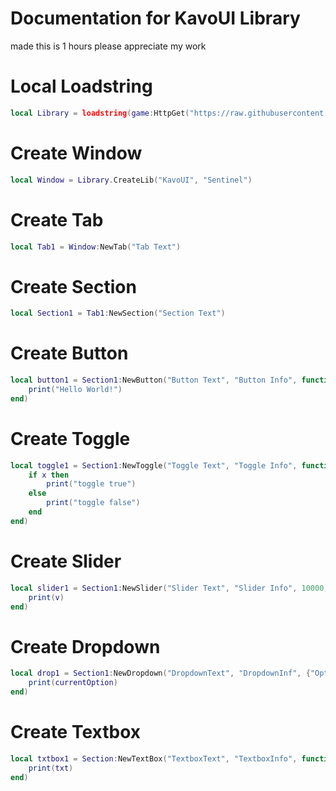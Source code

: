 # Documentation for KavoUI Library
made this is 1 hours please appreciate my work
# Local Loadstring
```lua
local Library = loadstring(game:HttpGet("https://raw.githubusercontent.com/xHeptc/Kavo-UI-Library/main/source.lua"))()
```
# Create Window
```lua
local Window = Library.CreateLib("KavoUI", "Sentinel")
```
# Create Tab
```lua
local Tab1 = Window:NewTab("Tab Text")
```
# Create Section
```lua
local Section1 = Tab1:NewSection("Section Text")
```
# Create Button
```lua
local button1 = Section1:NewButton("Button Text", "Button Info", function()
    print("Hello World!")
end)
```
# Create Toggle
```lua
local toggle1 = Section1:NewToggle("Toggle Text", "Toggle Info", function(x)
    if x then
        print("toggle true")
    else
        print("toggle false")
    end
end)
```
# Create Slider
```lua
local slider1 = Section1:NewSlider("Slider Text", "Slider Info", 10000, 0, function(v) -- 500 (MaxValue) | 0 (MinValue)
    print(v)
end)
```
# Create Dropdown
```lua
local drop1 = Section1:NewDropdown("DropdownText", "DropdownInf", {"Option 1", "Option 2", "Option 3"}, function(currentOption)
    print(currentOption)
end)
```
# Create Textbox
```lua
local txtbox1 = Section:NewTextBox("TextboxText", "TextboxInfo", function(txt)
	print(txt)
end)
```

